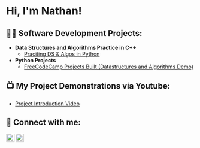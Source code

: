 <h1>Hi, I'm Nathan!</h1>

<h2>👨‍💻 Software Development Projects:</h2>

- <b>Data Structures and Algorithms Practice in C++</b>
  - [Praciting DS & Algos in Python](https://github.com/ncrossan)
- <b>Python Projects</b>
  - [FreeCodeCamp Projects Built (Datastructures and Algorithms Demo)](https://github.com/ncrossan)

<h2>📺 My Project Demonstrations via Youtube:</h2>

- [Project Introduction Video](https://www.youtube.com/watch?v=a83ASGn_V_s)

<h2> 🤳 Connect with me:</h2>

[<img align="left" alt="JoshMadakor | YouTube" width="22px" src="https://cdn.jsdelivr.net/npm/simple-icons@v3/icons/youtube.svg" />][youtube]
[<img align="left" alt="JoshMadakor | LinkedIn" width="22px" src="https://cdn.jsdelivr.net/npm/simple-icons@v3/icons/linkedin.svg" />][linkedin]

[youtube]: https://www.youtube.com/c/joshmadakor
[linkedin]: https://linkedin.com/in/joshmadakor

<!--
Here are some ideas to get you started:

- 🔭 I’m currently working on ...
- 🌱 I’m currently learning ...
- 👯 I’m looking to collaborate on ...
- 🤔 I’m looking for help with ...
- 💬 Ask me about ...
- 📫 How to reach me: ...
- 😄 Pronouns: ...
- ⚡ Fun fact: ...
-->
